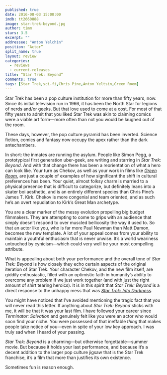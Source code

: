 ```yaml
---
published: true
date: 2016-08-03 15:00:00
imdb: tt2660888
image: star-trek-beyond.jpg
author: timm
stars: 3.5
excerpt: ""
addressee: "Anton Yelchin"
position: “Actor”
split_name: true
layout: review
categories: 
  - reviews
  - current-releases
title: “Star Trek: Beyond”
comments: true
tags: [Star Trek,sci-fi,Chris Pine,Anton Yeltsin,Green Room]
---
```

Star Trek has been a pop culture institution for more than fifty years, now. Since its initial television run in 1966, it has been the North Star for legions of nerds and/or geeks. But that love used to come at a cost. For most of that fifty years to admit that you liked Star Trek was akin to claiming comics were a viable art form—more often than not you would be laughed out of the room.

These days, however, the pop culture pyramid has been inverted. Science fiction, comics and fantasy now occupy the apex rather than the dark antechambers. 

In short: the inmates are running the asylum. People like Simon Pegg, a prototypical first generation uber-geek, are writing and starring in _Star Trek: Beyond_. And with that change there has been a reorientation of what a hero can look like. Your turn as Chekov, as well as your work in films like [_Green Room_](http://www.dearcastandcrew.com/content/2016/4/27/green-room.html), are just a couple of examples of how significant the shift in cultural preferences has been. Your quiet, almost folksy charm is married to a physical presence that is difficult to categorize, but definitely leans into a skater boi aesthetic, and is an entirely different species than Chris Pine’s James T. Kirk. Chekov is more congenial and team oriented, and as such he’s an overt repudiation to Kirk’s Great Man archetype. 

You are a clear marker of the messy evolution propelling big budget filmmakers. They are attempting to come to grips with an audience that simply doesn’t respond to over muscled bellicosity the way it used to. So that an actor like you, who is far more Paul Newman than Matt Damon, becomes the new template. A lot of your appeal comes from your ability to maintain a youthful enthusiasm that is never unwise. It’s a world weariness untouched by cynicism—which could very well be your most compelling attribute.

What is appealing about both your performance and the overall tone of _Star Trek: Beyond_ is how closely they echo certain aspects of the original iteration of Star Trek. Your character Chekov, and the new film itself, are giddily enthusiastic, filled with an optimistic faith in humanity’s ability to overcome any problem if we just work together (and with just the right amount of shirt tearing heroics). It is in this spirit that _Star Trek: Beyond_ is a direct response to the unhappy mess that was [_Star Trek: Into Darkness_](http://www.dearcastandcrew.com/content/2013/5/16/star-trek-into-darkness.html).

You might have noticed that I’ve avoided mentioning the tragic fact that you will never read this letter. If anything about _Star Trek: Beyond_ sticks with me, it will be that it was your last film. I have followed your career since _Terminator: Salvation_ and genuinely felt like you were an actor who would soon find your niche. You were possessed of that ineffable _thing_ that makes people take notice of you—even in spite of your low key approach. I was truly sad when I heard of your passing.

_Star Trek: Beyond_ is a charming—but otherwise forgettable—summer movie. But because it holds your last performance, and because it’s a decent addition to the larger pop culture jigsaw that is the Star Trek franchise, it’s a film that more than justifies its own existence. 

Sometimes fun is reason enough.
